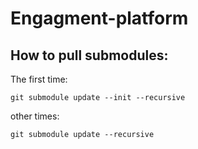 # Engagment-platform

## How to pull submodules:

The first time:

```
git submodule update --init --recursive
```

other times:

```
git submodule update --recursive
```
